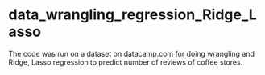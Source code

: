 # data_wrangling_regression_Ridge_Lasso
The code was run on a dataset on datacamp.com for doing wrangling and Ridge, Lasso regression to predict number of reviews of coffee stores. 
